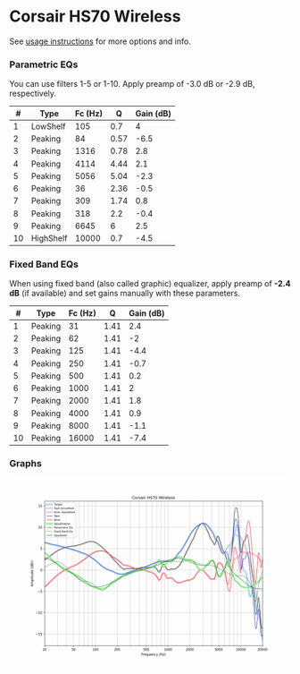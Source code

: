 # Corsair HS70 Wireless
See [usage instructions](https://github.com/jaakkopasanen/AutoEq#usage) for more options and info.

### Parametric EQs
You can use filters 1-5 or 1-10. Apply preamp of -3.0 dB or -2.9 dB, respectively.

|   # | Type      |   Fc (Hz) |    Q |   Gain (dB) |
|-----|-----------|-----------|------|-------------|
|   1 | LowShelf  |       105 | 0.7  |         4   |
|   2 | Peaking   |        84 | 0.57 |        -6.5 |
|   3 | Peaking   |      1316 | 0.78 |         2.8 |
|   4 | Peaking   |      4114 | 4.44 |         2.1 |
|   5 | Peaking   |      5056 | 5.04 |        -2.3 |
|   6 | Peaking   |        36 | 2.36 |        -0.5 |
|   7 | Peaking   |       309 | 1.74 |         0.8 |
|   8 | Peaking   |       318 | 2.2  |        -0.4 |
|   9 | Peaking   |      6645 | 6    |         2.5 |
|  10 | HighShelf |     10000 | 0.7  |        -4.5 |

### Fixed Band EQs
When using fixed band (also called graphic) equalizer, apply preamp of **-2.4 dB** (if available) and set gains manually with these parameters.

|   # | Type    |   Fc (Hz) |    Q |   Gain (dB) |
|-----|---------|-----------|------|-------------|
|   1 | Peaking |        31 | 1.41 |         2.4 |
|   2 | Peaking |        62 | 1.41 |        -2   |
|   3 | Peaking |       125 | 1.41 |        -4.4 |
|   4 | Peaking |       250 | 1.41 |        -0.7 |
|   5 | Peaking |       500 | 1.41 |         0.2 |
|   6 | Peaking |      1000 | 1.41 |         2   |
|   7 | Peaking |      2000 | 1.41 |         1.8 |
|   8 | Peaking |      4000 | 1.41 |         0.9 |
|   9 | Peaking |      8000 | 1.41 |        -1.1 |
|  10 | Peaking |     16000 | 1.41 |        -7.4 |

### Graphs
![](./Corsair%20HS70%20Wireless.png)
